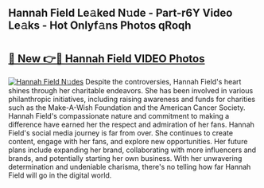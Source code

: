 ## Hannah Field Le𝚊ked N𝚞de - Part-r6Y Video Le𝚊ks - Hot Onlyf𝚊ns Photos qRoqh

# <h2><a href="http://ab33562.deff.icu/?id=Hannah+Field">🔗 New 👉🔴 Hannah Field VIDEO Photos</a></h2>

[![Hannah Field N𝚞des](https://i.imgur.com/rIISA9y.gif)](http://ab33562.deff.icu/?id=Hannah+Field)
Despite the controversies, Hannah Field's heart shines through her charitable endeavors. She has been involved in various philanthropic initiatives, including raising awareness and funds for charities such as the Make-A-Wish Foundation and the American Cancer Society. Hannah Field's compassionate nature and commitment to making a difference have earned her the respect and admiration of her fans. Hannah Field's social media journey is far from over. She continues to create content, engage with her fans, and explore new opportunities. Her future plans include expanding her brand, collaborating with more influencers and brands, and potentially starting her own business. With her unwavering determination and undeniable charisma, there's no telling how far Hannah Field will go in the digital world.
